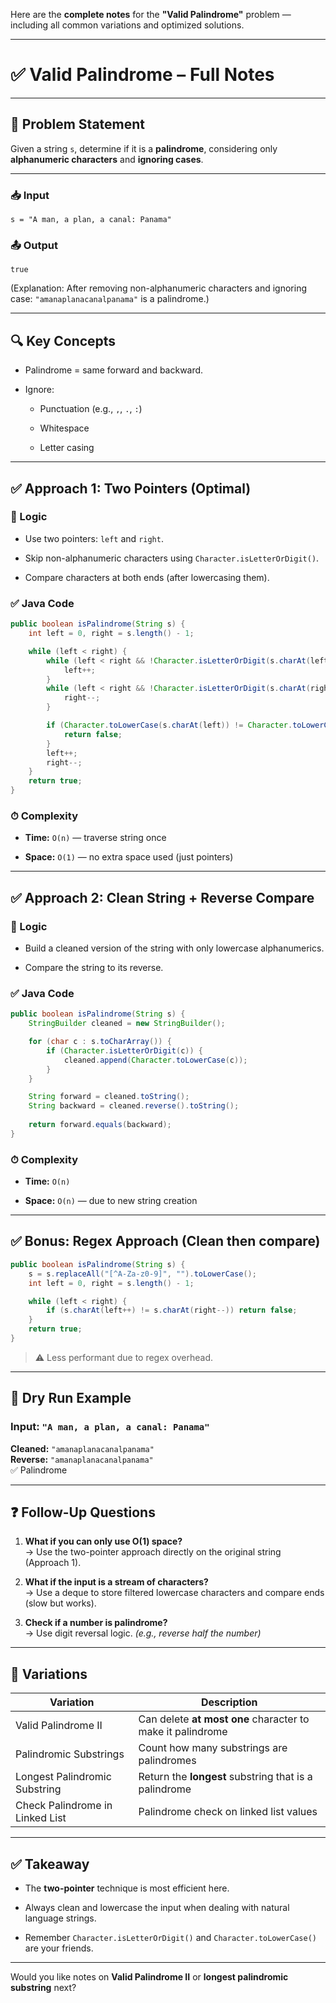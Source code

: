 Here are the **complete notes** for the **"Valid Palindrome"** problem — including all common variations and optimized solutions.

---

# ✅ Valid Palindrome – Full Notes

---

## 🔸 Problem Statement

Given a string `s`, determine if it is a **palindrome**, considering only **alphanumeric characters** and **ignoring cases**.

---

### 📥 Input

```
s = "A man, a plan, a canal: Panama"
```

### 📤 Output

```
true
```

(Explanation: After removing non-alphanumeric characters and ignoring case: `"amanaplanacanalpanama"` is a palindrome.)

---

## 🔍 Key Concepts

- Palindrome = same forward and backward.
    
- Ignore:
    
    - Punctuation (e.g., `,`, `.`, `:`)
        
    - Whitespace
        
    - Letter casing
        

---

## ✅ Approach 1: Two Pointers (Optimal)

### 🔧 Logic

- Use two pointers: `left` and `right`.
    
- Skip non-alphanumeric characters using `Character.isLetterOrDigit()`.
    
- Compare characters at both ends (after lowercasing them).
    

### ✅ Java Code

```java
public boolean isPalindrome(String s) {
    int left = 0, right = s.length() - 1;

    while (left < right) {
        while (left < right && !Character.isLetterOrDigit(s.charAt(left))) {
            left++;
        }
        while (left < right && !Character.isLetterOrDigit(s.charAt(right))) {
            right--;
        }

        if (Character.toLowerCase(s.charAt(left)) != Character.toLowerCase(s.charAt(right))) {
            return false;
        }
        left++;
        right--;
    }
    return true;
}
```

### ⏱ Complexity

- **Time:** `O(n)` — traverse string once
    
- **Space:** `O(1)` — no extra space used (just pointers)
    

---

## ✅ Approach 2: Clean String + Reverse Compare

### 🔧 Logic

- Build a cleaned version of the string with only lowercase alphanumerics.
    
- Compare the string to its reverse.
    

### ✅ Java Code

```java
public boolean isPalindrome(String s) {
    StringBuilder cleaned = new StringBuilder();

    for (char c : s.toCharArray()) {
        if (Character.isLetterOrDigit(c)) {
            cleaned.append(Character.toLowerCase(c));
        }
    }

    String forward = cleaned.toString();
    String backward = cleaned.reverse().toString();
    
    return forward.equals(backward);
}
```

### ⏱ Complexity

- **Time:** `O(n)`
    
- **Space:** `O(n)` — due to new string creation
    

---

## ✅ Bonus: Regex Approach (Clean then compare)

```java
public boolean isPalindrome(String s) {
    s = s.replaceAll("[^A-Za-z0-9]", "").toLowerCase();
    int left = 0, right = s.length() - 1;

    while (left < right) {
        if (s.charAt(left++) != s.charAt(right--)) return false;
    }
    return true;
}
```

> ⚠️ Less performant due to regex overhead.

---

## 🔄 Dry Run Example

### Input: `"A man, a plan, a canal: Panama"`

**Cleaned:** `"amanaplanacanalpanama"`  
**Reverse:** `"amanaplanacanalpanama"`  
✅ Palindrome

---

## ❓ Follow-Up Questions

1. **What if you can only use O(1) space?**  
    → Use the two-pointer approach directly on the original string (Approach 1).
    
2. **What if the input is a stream of characters?**  
    → Use a deque to store filtered lowercase characters and compare ends (slow but works).
    
3. **Check if a number is palindrome?**  
    → Use digit reversal logic. _(e.g., reverse half the number)_
    

---

## 📌 Variations

|Variation|Description|
|---|---|
|Valid Palindrome II|Can delete **at most one** character to make it palindrome|
|Palindromic Substrings|Count how many substrings are palindromes|
|Longest Palindromic Substring|Return the **longest** substring that is a palindrome|
|Check Palindrome in Linked List|Palindrome check on linked list values|

---

## ✅ Takeaway

- The **two-pointer** technique is most efficient here.
    
- Always clean and lowercase the input when dealing with natural language strings.
    
- Remember `Character.isLetterOrDigit()` and `Character.toLowerCase()` are your friends.
    

---

Would you like notes on **Valid Palindrome II** or **longest palindromic substring** next?